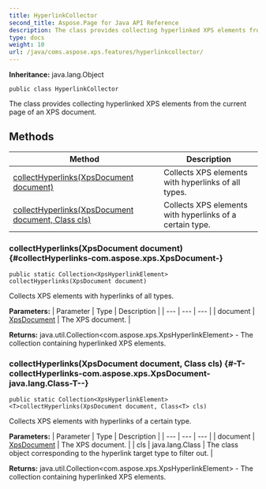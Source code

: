 ```yaml
---
title: HyperlinkCollector
second_title: Aspose.Page for Java API Reference
description: The class provides collecting hyperlinked XPS elements from the current page of an XPS document.
type: docs
weight: 10
url: /java/coms.aspose.xps.features/hyperlinkcollector/
---
```

**Inheritance:**
java.lang.Object
```
public class HyperlinkCollector
```

The class provides collecting hyperlinked XPS elements from the current page of an XPS document.
## Methods

| Method | Description |
| --- | --- |
| [collectHyperlinks(XpsDocument document)](#collectHyperlinks-com.aspose.xps.XpsDocument-) | Collects XPS elements with hyperlinks of all types. |
| [<T>collectHyperlinks(XpsDocument document, Class<T> cls)](#-T-collectHyperlinks-com.aspose.xps.XpsDocument-java.lang.Class-T--) | Collects XPS elements with hyperlinks of a certain type. |
### collectHyperlinks(XpsDocument document) {#collectHyperlinks-com.aspose.xps.XpsDocument-}
```
public static Collection<XpsHyperlinkElement> collectHyperlinks(XpsDocument document)
```


Collects XPS elements with hyperlinks of all types.

**Parameters:**
| Parameter | Type | Description |
| --- | --- | --- |
| document | [XpsDocument](../../com.aspose.xps/xpsdocument) | The XPS document. |

**Returns:**
java.util.Collection<com.aspose.xps.XpsHyperlinkElement> - The collection containing hyperlinked XPS elements.
### <T>collectHyperlinks(XpsDocument document, Class<T> cls) {#-T-collectHyperlinks-com.aspose.xps.XpsDocument-java.lang.Class-T--}
```
public static Collection<XpsHyperlinkElement> <T>collectHyperlinks(XpsDocument document, Class<T> cls)
```


Collects XPS elements with hyperlinks of a certain type.

**Parameters:**
| Parameter | Type | Description |
| --- | --- | --- |
| document | [XpsDocument](../../com.aspose.xps/xpsdocument) | The XPS document. |
| cls | java.lang.Class<T> | The class object corresponding to the hyperlink target type to filter out. |

**Returns:**
java.util.Collection<com.aspose.xps.XpsHyperlinkElement> - The collection containing hyperlinked XPS elements.
